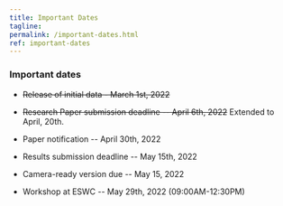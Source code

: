 ```yaml
---
title: Important Dates
tagline: 
permalink: /important-dates.html
ref: important-dates
---
```


### Important dates

* <del>Release of initial data - March 1st, 2022</del>

* <del>Research Paper submission deadline -- April 6th, 2022</del> Extended to April, 20th.

* Paper notification -- April 30th, 2022

* Results submission deadline -- May 15th, 2022

* Camera-ready version due -- May 15, 2022

* Workshop at ESWC -- May 29th, 2022 (09:00AM-12:30PM)
